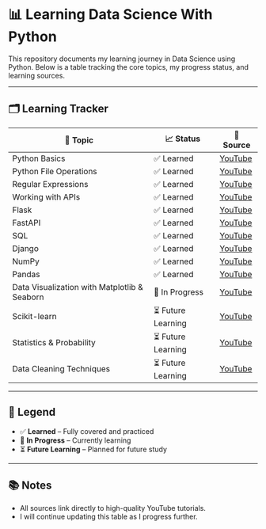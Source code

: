 # 📊 Learning Data Science With Python

This repository documents my learning journey in Data Science using Python. Below is a table tracking the core topics, my progress status, and learning sources.

---

## 🗂️ Learning Tracker

| 📌 Topic                      | 📈 Status          | 🎥 Source                                                |
|------------------------------|--------------------|----------------------------------------------------------|
| Python Basics                | ✅ Learned            | [YouTube](https://github.com/ahadsts9901/learning-python)   |
| Python File Operations       | ✅ Learned            | [YouTube](https://github.com/ahadsts9901/learning-python/tree/main/18.file-io)   |
| Regular Expressions          | ✅ Learned            | [YouTube](https://github.com/ahadsts9901/chat-app-fastapi)   |
| Working with APIs            | ✅ Learned            | [YouTube](https://github.com/ahadsts9901/chat-app-flask)   |
| Flask                        | ✅ Learned            | [YouTube](https://github.com/ahadsts9901/flask-backend)   |
| FastAPI                      | ✅ Learned            | [YouTube](https://github.com/ahadsts9901/fastapi-python)   |
| SQL                          | ✅ Learned            | [YouTube](https://github.com/ahadsts9901/my-sql)   |
| Django                       | ✅ Learned            | [YouTube](https://github.com/ahadsts9901/django)   |
| NumPy                        | ✅ Learned            | [YouTube](https://www.youtube.com/watch?v=x7ULDYs4X84)   |
| Pandas                       | ✅ Learned            | [YouTube](https://www.youtube.com/watch?v=RhEjmHeDNoA)   |
| Data Visualization with Matplotlib & Seaborn         | 🔄 In Progress        | [YouTube](https://www.youtube.com/watch?v=-jTD74eEy2I)   |
| Scikit-learn                 | ⏳ Future Learning     | [YouTube]()   |
| Statistics & Probability     | ⏳ Future Learning     | [YouTube]()   |
| Data Cleaning Techniques     | ⏳ Future Learning     | [YouTube]()   |

---

## 📌 Legend

- ✅ **Learned** – Fully covered and practiced  
- 🔄 **In Progress** – Currently learning  
- ⏳ **Future Learning** – Planned for future study  

---

## 📚 Notes

- All sources link directly to high-quality YouTube tutorials.
- I will continue updating this table as I progress further.
